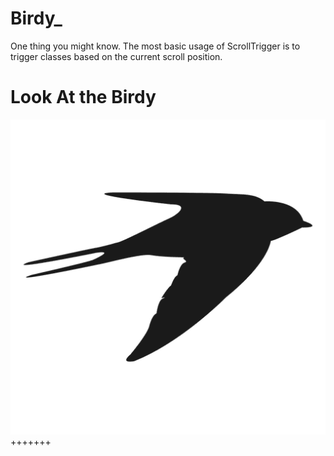# Birdy_
One thing you might know. The most basic usage of ScrollTrigger is to trigger classes based on the current scroll position. 

# Look At the Birdy

![alt text](https://github.com/AhsanParadise/Birdy_/blob/master/img/birdy.png?raw=true)
+++++++

